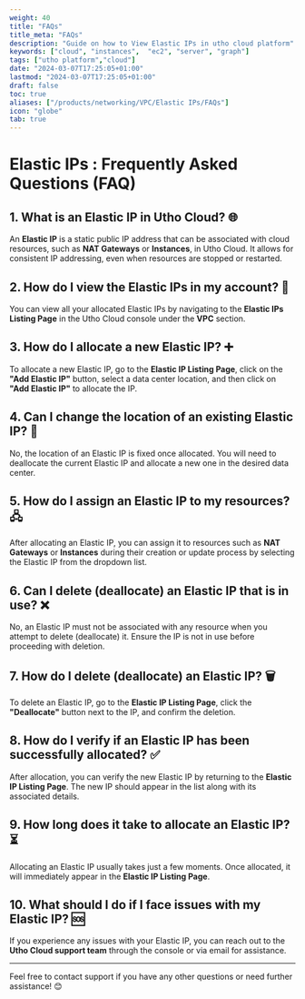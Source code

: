 ```yaml
---
weight: 40
title: "FAQs"
title_meta: "FAQs"
description: "Guide on how to View Elastic IPs in utho cloud platform"
keywords: ["cloud", "instances",  "ec2", "server", "graph"]
tags: ["utho platform","cloud"]
date: "2024-03-07T17:25:05+01:00"
lastmod: "2024-03-07T17:25:05+01:00"
draft: false
toc: true
aliases: ["/products/networking/VPC/Elastic IPs/FAQs"]
icon: "globe"
tab: true
---
```


# **Elastic IPs : Frequently Asked Questions (FAQ)**

## **1. What is an Elastic IP in Utho Cloud?** 🌐  
An **Elastic IP** is a static public IP address that can be associated with cloud resources, such as **NAT Gateways** or **Instances**, in Utho Cloud. It allows for consistent IP addressing, even when resources are stopped or restarted.

## **2. How do I view the Elastic IPs in my account?** 👀  
You can view all your allocated Elastic IPs by navigating to the **Elastic IPs Listing Page** in the Utho Cloud console under the **VPC** section.

## **3. How do I allocate a new Elastic IP?** ➕  
To allocate a new Elastic IP, go to the **Elastic IP Listing Page**, click on the **"Add Elastic IP"** button, select a data center location, and then click on **"Add Elastic IP"** to allocate the IP.

## **4. Can I change the location of an existing Elastic IP?** 🔄  
No, the location of an Elastic IP is fixed once allocated. You will need to deallocate the current Elastic IP and allocate a new one in the desired data center.

## **5. How do I assign an Elastic IP to my resources?** 🖧  
After allocating an Elastic IP, you can assign it to resources such as **NAT Gateways** or **Instances** during their creation or update process by selecting the Elastic IP from the dropdown list.

## **6. Can I delete (deallocate) an Elastic IP that is in use?** ❌  
No, an Elastic IP must not be associated with any resource when you attempt to delete (deallocate) it. Ensure the IP is not in use before proceeding with deletion.

## **7. How do I delete (deallocate) an Elastic IP?** 🗑️  
To delete an Elastic IP, go to the **Elastic IP Listing Page**, click the **"Deallocate"** button next to the IP, and confirm the deletion.

## **8. How do I verify if an Elastic IP has been successfully allocated?** ✅  
After allocation, you can verify the new Elastic IP by returning to the **Elastic IP Listing Page**. The new IP should appear in the list along with its associated details.

## **9. How long does it take to allocate an Elastic IP?** ⏳  
Allocating an Elastic IP usually takes just a few moments. Once allocated, it will immediately appear in the **Elastic IP Listing Page**.

## **10. What should I do if I face issues with my Elastic IP?** 🆘  
If you experience any issues with your Elastic IP, you can reach out to the **Utho Cloud support team** through the console or via email for assistance.

---

Feel free to contact support if you have any other questions or need further assistance! 😊
